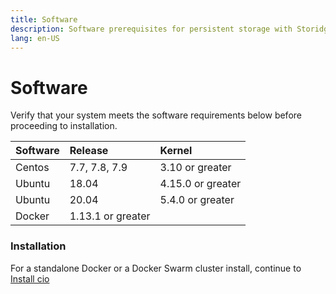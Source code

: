 ```yaml
---
title: Software
description: Software prerequisites for persistent storage with Storidge; docker volumes for containers
lang: en-US
---
```


# Software

Verify that your system meets the software requirements below before proceeding to installation.

| Software      | Release            | Kernel             |
| --------------|:-------------------|:-------------------|
| Centos        | 7.7, 7.8, 7.9      | 3.10 or greater    |
| Ubuntu        | 18.04              | 4.15.0 or greater  |
| Ubuntu        | 20.04              | 5.4.0 or greater   |
| Docker        | 1.13.1 or greater  |                    |


<h3>Installation</h3>

For a standalone Docker or a Docker Swarm cluster install, continue to [Install cio](https://guide.storidge.com/getting_started/install.html)
